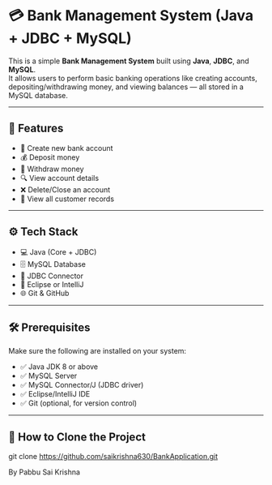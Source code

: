 # 💳 Bank Management System (Java + JDBC + MySQL)

This is a simple **Bank Management System** built using **Java**, **JDBC**, and **MySQL**.  
It allows users to perform basic banking operations like creating accounts, depositing/withdrawing money, and viewing balances — all stored in a MySQL database.

---

## 🚀 Features

- 🏦 Create new bank account
- 💰 Deposit money
- 💸 Withdraw money
- 🔍 View account details
- ❌ Delete/Close an account
- 📄 View all customer records

---

## ⚙️ Tech Stack

- 💻 Java (Core + JDBC)
- 🗄️ MySQL Database
- 🧱 JDBC Connector
- 🧰 Eclipse or IntelliJ
- 🌐 Git & GitHub

---

## 🛠️ Prerequisites

Make sure the following are installed on your system:

- ✅ Java JDK 8 or above
- ✅ MySQL Server
- ✅ MySQL Connector/J (JDBC driver)
- ✅ Eclipse/IntelliJ IDE
- ✅ Git (optional, for version control)

---

## 📂 How to Clone the Project

git clone https://github.com/saikrishna630/BankApplication.git

By
Pabbu Sai Krishna
